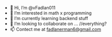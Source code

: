 - 👋 Hi, I’m @vFadlan011
- 👀 I’m interested in math x programming
- 🌱 I’m currently learning backend stuff
- 💞️ I’m looking to collaborate on ... //everything?
- 📫 Contect me at fadlanerman6@gmail.com

<!---
vFadlan011/vFadlan011 is a ✨ special ✨ repository because its `README.md` (this file) appears on your GitHub profile.
You can click the Preview link to take a look at your changes.
--->
